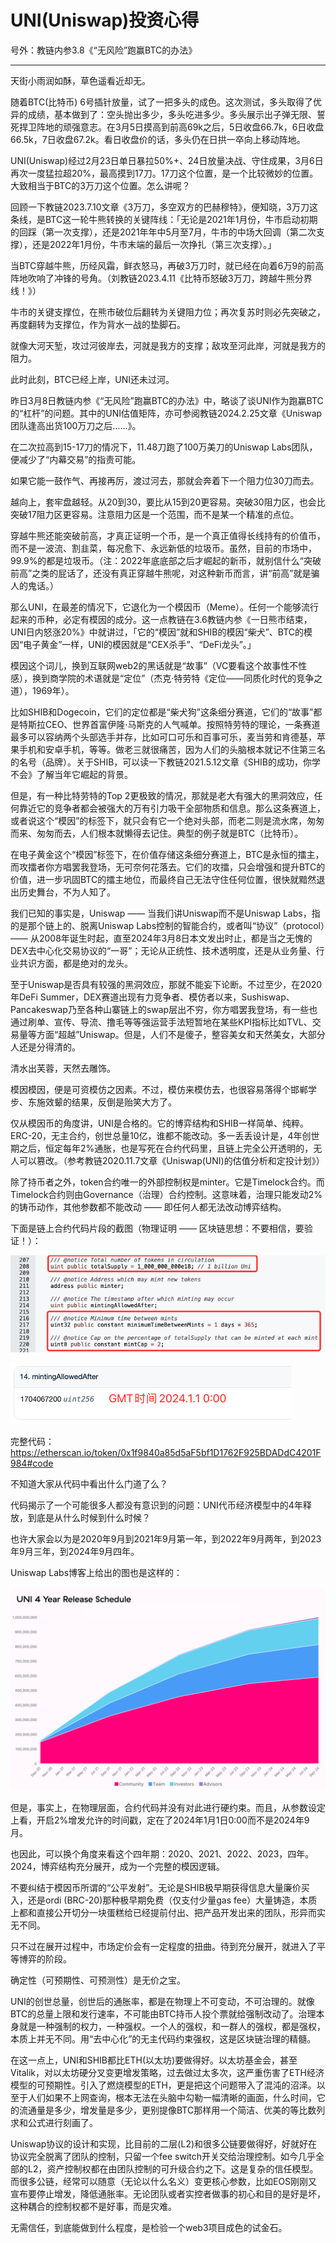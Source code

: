 # UNI(Uniswap)投资心得

号外：教链内参3.8《“无风险”跑赢BTC的办法》

* * *

天街小雨润如酥，草色遥看近却无。

随着BTC(比特币) 6号插针放量，试了一把多头的成色。这次测试，多头取得了优异的成绩，基本做到了：空头抛出多少，多头吃进多少。多头展示出子弹无限、誓死捍卫阵地的顽强意志。在3月5日摸高到前高69k之后，5日收盘66.7k，6日收盘66.5k，7日收盘67.2k。看日收盘价的话，多头仍在日拱一卒向上移动阵地。

UNI(Uniswap)经过2月23日单日暴拉50%+、24日放量决战、守住成果，3月6日再次一度猛拉超20%，最高摸到17刀。17刀这个位置，是一个比较微妙的位置。大致相当于BTC的3万刀这个位置。怎么讲呢？

回顾一下教链2023.7.10文章《3万刀，多空双方的巴赫穆特》，便知晓，3万刀这条线，是BTC这一轮牛熊转换的关键阵线：「无论是2021年1月份，牛市启动初期的回踩（第一次支撑），还是2021年年中5月至7月，牛市的中场大回调（第二次支撑），还是2022年1月份，牛市末端的最后一次挣扎（第三次支撑）。」

当BTC穿越牛熊，历经风霜，鲜衣怒马，再破3万刀时，就已经在向着6万9的前高阵地吹响了冲锋的号角。（刘教链2023.4.11《比特币怒破3万刀，跨越牛熊分界线！》）

牛市的关键支撑位，在熊市破位后翻转为关键阻力位；再次复苏时则必先突破之，再度翻转为支撑位，作为背水一战的垫脚石。

就像大河天堑，攻过河彼岸去，河就是我方的支撑；敌攻至河此岸，河就是我方的阻力。

此时此刻，BTC已经上岸，UNI还未过河。

昨日3月8日教链内参《“无风险”跑赢BTC的办法》中，略谈了谈UNI作为跑赢BTC的“杠杆”的问题。其中的UNI估值矩阵，亦可参阅教链2024.2.25文章《Uniswap团队逢高出货100万刀之后……》。

在二次拉高到15-17刀的情况下，11.48刀跑了100万美刀的Uniswap Labs团队，便减少了“内幕交易”的指责可能。

如果它能一鼓作气、再接再厉，渡过河去，那就会奔着下一个阻力位30刀而去。

越向上，套牢盘越轻。从20到30，要比从15到20更容易。突破30阻力区，也会比突破17阻力区更容易。注意阻力区是一个范围，而不是某一个精准的点位。

穿越牛熊还能突破前高，才真正证明一个币，是一个真正值得长线持有的价值币，而不是一波流、割韭菜，每况愈下、永远新低的垃圾币。虽然，目前的市场中，99.9%的都是垃圾币。（注：2022年底底部之后才崛起的新币，就别信什么“突破前高”之类的屁话了，还没有真正穿越牛熊呢，对这种新币而言，讲“前高”就是骗人的鬼话。）

那么UNI，在最差的情况下，它退化为一个模因币（Meme）。任何一个能够流行起来的币种，必定有模因的成分。这一点教链在3.6教链内参《一日熊市结束，UNI日内怒涨20%》中就讲过，「它的“模因”就和SHIB的模因“柴犬”、BTC的模因“电子黄金”一样，UNI的模因就是“CEX杀手”、“DeFi龙头”。」

模因这个词儿，换到互联网web2的黑话就是“故事”（VC要看这个故事性不性感），换到商学院的术语就是“定位”（杰克·特劳特《定位——同质化时代的竞争之道），1969年）。

比如SHIB和Dogecoin，它们的定位都是“柴犬狗”这条细分赛道，它们的“故事”都是特斯拉CEO、世界首富伊隆·马斯克的人气喊单。按照特劳特的理论，一条赛道最多可以容纳两个头部选手并存，比如可口可乐和百事可乐，麦当劳和肯德基，苹果手机和安卓手机，等等。做老三就很痛苦，因为人们的头脑根本就记不住第三名的名号（品牌）。关于SHIB，可以读一下教链2021.5.12文章《SHIB的成功，你学不会》了解当年它崛起的背景。

但是，有一种比特劳特的Top 2更极致的情况，那就是老大有强大的黑洞效应，任何靠近它的竞争者都会被强大的万有引力吸干全部物质和信息。那么这条赛道上，或者说这个“模因”的标签下，就只会有它一个绝对头部，而老二则是流水席，匆匆而来、匆匆而去，人们根本就懒得去记住。典型的例子就是BTC（比特币）。

在电子黄金这个“模因”标签下，在价值存储这条细分赛道上，BTC是永恒的擂主，而攻擂者你方唱罢我登场，无可奈何花落去。它们的攻擂，只会增强和提升BTC的价值，进一步巩固BTC的擂主地位，而最终自己无法守住任何位置，很快就黯然退出历史舞台，不为人知了。

我们已知的事实是，Uniswap —— 当我们讲Uniswap而不是Uniswap Labs，指的是那个链上的、脱离Uniswap Labs控制的智能合约，或者叫“协议”（protocol）—— 从2008年诞生时起，直至2024年3月8日本文发出时止，都是当之无愧的DEX去中心化交易协议的“一哥”；无论从正统性、技术透明度，还是从业务量、行业共识方面，都是绝对的龙头。

至于Uniswap是否具有较强的黑洞效应，那就不能妄下论断。不过至少，在2020年DeFi Summer，DEX赛道出现有力竞争者、模仿者以来，Sushiswap、Pancakeswap乃至各种山寨链上的swap层出不穷，你方唱罢我登场，有一些也通过刷单、宣传、导流、撸毛等等强运营手法短暂地在某些KPI指标比如TVL、交易量等方面“超越”Uniswap。但是，人们不是傻子，整容美女和天然美女，大部分人还是分得清的。

清水出芙蓉，天然去雕饰。

模因模因，便是可资模仿之因素。不过，模仿来模仿去，也很容易落得个邯郸学步、东施效颦的结果，反倒是贻笑大方了。

仅从模因币的角度讲，UNI是合格的。它的博弈结构和SHIB一样简单、纯粹。ERC-20，无主合约，创世总量10亿，谁都不能改动。多一丢丢设计是，4年创世期之后，恒定每年2%通胀，也是写死在合约代码里，且链上完全公开透明的，无人可以篡改。（参考教链2020.11.7文章《Uniswap(UNI)的估值分析和定投计划》）

除了持币者之外，token合约唯一的外部控制权是minter。它是Timelock合约。而Timelock合约则由Governance（治理）合约控制。这意味着，治理只能发动2%的铸币动作，其他参数都不能改动 —— 即任何人都无法改动博弈结构。

下面是链上合约代码片段的截图（物理证明 —— 区块链思想：不要相信，要验证！）：

![](2024-03-08-A01.png)

![](2024-03-08-A02.png)

完整代码：https://etherscan.io/token/0x1f9840a85d5aF5bf1D1762F925BDADdC4201F984#code

不知道大家从代码中看出什么门道了么？

代码揭示了一个可能很多人都没有意识到的问题：UNI代币经济模型中的4年释放，到底是从什么时候到什么时候？

也许大家会以为是2020年9月到2021年9月第一年，到2022年9月两年，到2023年9月三年，到2024年9月四年。

Uniswap Labs博客上给出的图也是这样的：

![](2024-03-08-A03.png)

但是，事实上，在物理层面，合约代码并没有对此进行硬约束。而且，从参数设定上看，开启2%增发允许的时间戳，定在了2024年1月1日0:00而不是2024年9月。

也因此，可以换个角度来看这个四年期：2020、2021、2022、2023，四年。2024，博弈结构充分展开，成为一个完整的模因逻辑。

不要纠结于模因币所谓的“公平发射”。无论是SHIB极早期获得信息大量廉价买入，还是ordi (BRC-20)那种极早期免费（仅支付少量gas fee）大量铸造，本质上都和直接公开切分一块蛋糕给已经提前付出、把产品开发出来的团队，形异而实无不同。

只不过在展开过程中，市场定价会有一定程度的扭曲。待到充分展开，就进入了平等博弈的阶段。

确定性（可预期性、可预测性）是无价之宝。

UNI的创世总量，创世后的通胀率，都是在物理上不可变动，不可治理的。就像BTC的总量上限和发行速率，不可能由BTC持币人投个票就给强制改动了。治理本身就是一种强制的权力，一种强权。一个人的强权，和一群人的强权，都是强权，本质上并无不同。用“去中心化”的无主代码约束强权，这是区块链治理的精髓。

在这一点上，UNI和SHIB都比ETH(以太坊)要做得好。以太坊基金会，甚至Vitalik，对以太坊硬分叉变更增发策略，过去做过太多次，这严重伤害了ETH经济模型的可预期性。引入了燃烧模型的ETH，更是把这个问题带入了混沌的沼泽。以至于人们如果不上网查询，根本无法在头脑中勾勒一幅清晰的画面，什么时间，它的流通量是多少，增发量是多少，更别提像BTC那样用一个简洁、优美的等比数列求和公式进行刻画了。

Uniswap协议的设计和实现，比目前的二层(L2)和很多公链要做得好，好就好在协议完全脱离了团队的控制，只留一个fee switch开关交给治理控制。如今几乎全部的L2，资产控制权都在由团队控制的可升级合约之下。这是复杂的信任模型。而很多公链，经常可以随意（无论以什么名义）变更核心参数，比如EOS刚刚又宣布要停止增发，降低通胀率。无论团队或者实控者做事的初心和目的是好是坏，这种耦合的控制权都不是好事，而是灾难。

无需信任，到底能做到什么程度，是检验一个web3项目成色的试金石。

